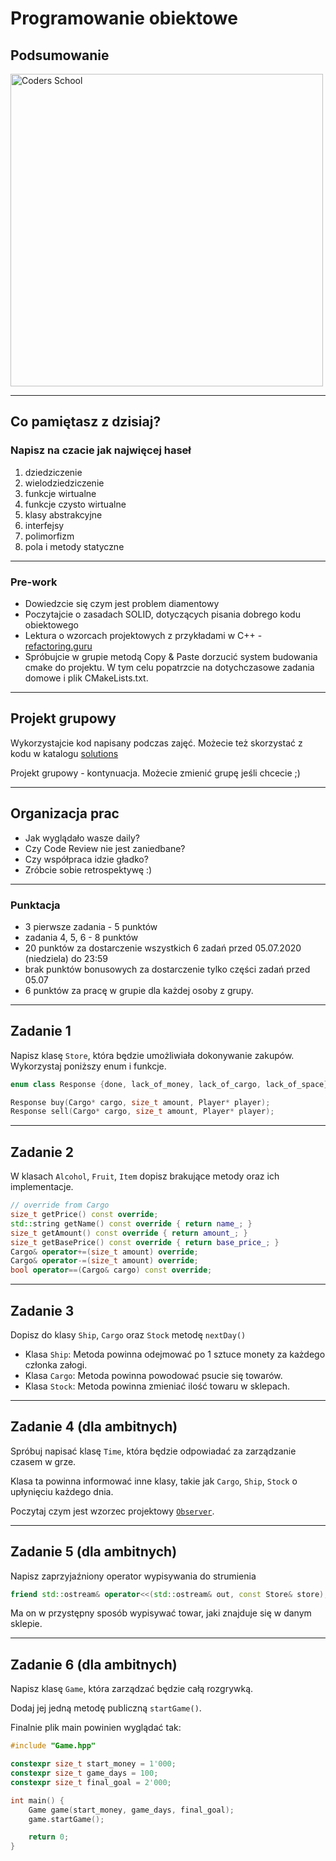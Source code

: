 <!-- .slide: data-background="#111111" -->

# Programowanie obiektowe

## Podsumowanie

<a href="https://coders.school">
    <img width="500" data-src="../coders_school_logo.png" alt="Coders School" class="plain">
</a>

___

## Co pamiętasz z dzisiaj?

### Napisz na czacie jak najwięcej haseł
<!-- .element: class="fragment fade-in" -->

1. <!-- .element: class="fragment fade-in" --> dziedziczenie
2. <!-- .element: class="fragment fade-in" --> wielodziedziczenie
3. <!-- .element: class="fragment fade-in" --> funkcje wirtualne
4. <!-- .element: class="fragment fade-in" --> funkcje czysto wirtualne
5. <!-- .element: class="fragment fade-in" --> klasy abstrakcyjne
6. <!-- .element: class="fragment fade-in" --> interfejsy
7. <!-- .element: class="fragment fade-in" --> polimorfizm
8. <!-- .element: class="fragment fade-in" --> pola i metody statyczne

___

### Pre-work

* Dowiedzcie się czym jest problem diamentowy
* Poczytajcie o zasadach SOLID, dotyczących pisania dobrego kodu obiektowego
* Lektura o wzorcach projektowych z przykładami w C++ - [refactoring.guru](https://refactoring.guru/design-patterns)
* Spróbujcie w grupie metodą Copy & Paste dorzucić system budowania cmake do projektu. W tym celu popatrzcie na dotychczasowe zadania domowe i plik CMakeLists.txt.

___

## Projekt grupowy

Wykorzystajcie kod napisany podczas zajęć. Możecie też skorzystać z kodu w katalogu [solutions](solutions)

Projekt grupowy - kontynuacja. Możecie zmienić grupę jeśli chcecie ;)

___

## Organizacja prac

* Jak wyglądało wasze daily?
* Czy Code Review nie jest zaniedbane?
* Czy współpraca idzie gładko?
* Zróbcie sobie retrospektywę :)

___

### Punktacja

* 3 pierwsze zadania - 5 punktów
* zadania 4, 5, 6 - 8 punktów
* 20 punktów za dostarczenie wszystkich 6 zadań przed 05.07.2020 (niedziela) do 23:59
* brak punktów bonusowych za dostarczenie tylko części zadań przed 05.07
* 6 punktów za pracę w grupie dla każdej osoby z grupy.

___

## Zadanie 1

Napisz klasę `Store`, która będzie umożliwiała dokonywanie zakupów. Wykorzystaj poniższy enum i funkcje.

```cpp
enum class Response {done, lack_of_money, lack_of_cargo, lack_of_space};

Response buy(Cargo* cargo, size_t amount, Player* player);
Response sell(Cargo* cargo, size_t amount, Player* player);
```

___

## Zadanie 2

W klasach `Alcohol`, `Fruit`, `Item` dopisz brakujące metody oraz ich implementacje.

```cpp
// override from Cargo
size_t getPrice() const override;
std::string getName() const override { return name_; }
size_t getAmount() const override { return amount_; }
size_t getBasePrice() const override { return base_price_; }
Cargo& operator+=(size_t amount) override;
Cargo& operator-=(size_t amount) override;
bool operator==(Cargo& cargo) const override;
```

___

## Zadanie 3

Dopisz do klasy `Ship`, `Cargo` oraz `Stock` metodę `nextDay()`

* Klasa `Ship`: Metoda powinna odejmować po 1 sztuce monety za każdego członka załogi.
* Klasa `Cargo`: Metoda powinna powodować psucie się towarów.
* Klasa `Stock`: Metoda powinna zmieniać ilość towaru w sklepach.

___

## Zadanie 4 (dla ambitnych)

Spróbuj napisać klasę `Time`, która będzie odpowiadać za zarządzanie czasem w grze.

Klasa ta powinna informować inne klasy, takie jak `Cargo`, `Ship`, `Stock` o upłynięciu każdego dnia.

Poczytaj czym jest wzorzec projektowy [`Observer`](https://refactoring.guru/design-patterns/observer).

___

## Zadanie 5 (dla ambitnych)

Napisz zaprzyjaźniony operator wypisywania do strumienia

```cpp
friend std::ostream& operator<<(std::ostream& out, const Store& store);
```

Ma on w przystępny sposób wypisywać towar, jaki znajduje się w danym sklepie.

___

## Zadanie 6 (dla ambitnych)

Napisz klasę `Game`, która zarządzać będzie całą rozgrywką.

Dodaj jej jedną metodę publiczną `startGame()`.

Finalnie plik main powinien wyglądać tak:

```cpp
#include "Game.hpp"

constexpr size_t start_money = 1'000;
constexpr size_t game_days = 100;
constexpr size_t final_goal = 2'000;

int main() {
    Game game(start_money, game_days, final_goal);
    game.startGame();

    return 0;
}
```
